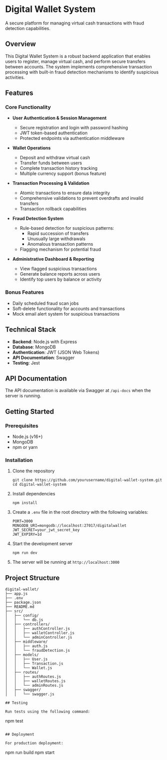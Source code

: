 # Digital Wallet System

A secure platform for managing virtual cash transactions with fraud detection capabilities.

## Overview

This Digital Wallet System is a robust backend application that enables users to register, manage virtual cash, and perform secure transfers between accounts. The system implements comprehensive transaction processing with built-in fraud detection mechanisms to identify suspicious activities.

## Features

### Core Functionality
- **User Authentication & Session Management**
  - Secure registration and login with password hashing
  - JWT token-based authentication
  - Protected endpoints via authentication middleware

- **Wallet Operations**
  - Deposit and withdraw virtual cash
  - Transfer funds between users
  - Complete transaction history tracking
  - Multiple currency support (bonus feature)

- **Transaction Processing & Validation**
  - Atomic transactions to ensure data integrity
  - Comprehensive validations to prevent overdrafts and invalid transfers
  - Transaction rollback capabilities

- **Fraud Detection System**
  - Rule-based detection for suspicious patterns:
    - Rapid succession of transfers
    - Unusually large withdrawals
    - Anomalous transaction patterns
  - Flagging mechanism for potential fraud

- **Administrative Dashboard & Reporting**
  - View flagged suspicious transactions
  - Generate balance reports across users
  - Identify top users by balance or activity

### Bonus Features
- Daily scheduled fraud scan jobs
- Soft-delete functionality for accounts and transactions
- Mock email alert system for suspicious transactions

## Technical Stack

- **Backend**: Node.js with Express
- **Database**: MongoDB
- **Authentication**: JWT (JSON Web Tokens)
- **API Documentation**: Swagger
- **Testing**: Jest

## API Documentation

The API documentation is available via Swagger at `/api-docs` when the server is running.

## Getting Started

### Prerequisites
- Node.js (v16+)
- MongoDB
- npm or yarn

### Installation

1. Clone the repository
   ```
   git clone https://github.com/yourusername/digital-wallet-system.git
   cd digital-wallet-system
   ```

2. Install dependencies
   ```
   npm install
   ```

3. Create a `.env` file in the root directory with the following variables:
   ```
   PORT=3000
   MONGODB_URI=mongodb://localhost:27017/digitalwallet
   JWT_SECRET=your_jwt_secret_key
   JWT_EXPIRY=1d
   ```

4. Start the development server
   ```
   npm run dev
   ```

5. The server will be running at `http://localhost:3000`

## Project Structure

```
digital-wallet/
├── app.js
├── .env
├── package.json
├── README.md
├── src/
│   ├── config/
│   │   └── db.js
│   ├── controllers/
│   │   ├── authController.js
│   │   ├── walletController.js
│   │   └── adminController.js
│   ├── middleware/
│   │   ├── auth.js
│   │   └── fraudDetection.js
│   ├── models/
│   │   ├── User.js
│   │   ├── Transaction.js
│   │   └── Wallet.js
│   ├── routes/
│   │   ├── authRoutes.js
│   │   ├── walletRoutes.js
│   │   └── adminRoutes.js
│   ├── swagger/
│   │   └── swagger.js

## Testing

Run tests using the following command:

```
npm test
```

## Deployment

For production deployment:

```
npm run build
npm start
```

